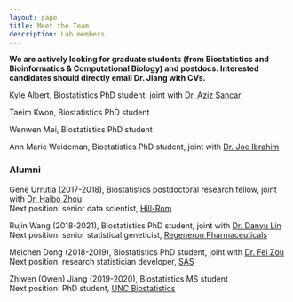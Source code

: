```yaml
---
layout: page
title: Meet the Team
description: Lab members
---
```


**We are actively looking for graduate students (from Biostatistics and Bioinformatics & Computational Biology) and postdocs. Interested candidates should directly email Dr. Jiang with CVs.**

Kyle Albert, Biostatistics PhD student, joint with [Dr. Aziz Sancar](https://www.med.unc.edu/biochem/directory/asancar/)

Taeim Kwon, Biostatistics PhD student

Wenwen Mei, Biostatistics PhD student

Ann Marie Weideman, Biostatistics PhD student, joint with [Dr. Joe Ibrahim](https://sph.unc.edu/adv_profile/joseph-g-ibrahim-phd/)

### Alumni

Gene Urrutia (2017-2018), Biostatistics postdoctoral research fellow, joint with [Dr. Haibo Zhou](http://sph.unc.edu/adv_profile/haibo-zhou-phd/) <br/>
Next position: senior data scientist, [Hill-Rom](https://www.hill-rom.com/usa/)

Rujin Wang (2018-2021), Biostatistics PhD student, joint with [Dr. Danyu Lin](https://sph.unc.edu/adv_profile/danyu-lin-phd/) <br/>
Next position: senior statistical geneticist, [Regeneron Pharmaceuticals](https://www.regeneron.com/)

Meichen Dong (2018-2019), Biostatistics PhD student, joint with [Dr. Fei Zou](https://sph.unc.edu/adv_profile/fei-zou-phd/) <br/>
Next position: research statistician developer, [SAS](https://www.sas.com/)

Zhiwen (Owen) Jiang (2019-2020), Biostatistics MS student <br/>
Next position: PhD student, [UNC Biostatistics](https://sph.unc.edu/bios/biostatistics/)


